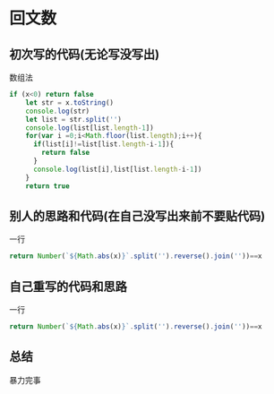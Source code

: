 # 回文数



## 初次写的代码(无论写没写出)

数组法

```js
if (x<0) return false
    let str = x.toString()
    console.log(str)
    let list = str.split('')
    console.log(list[list.length-1])
    for(var i =0;i<Math.floor(list.length);i++){
      if(list[i]!=list[list.length-i-1]){
        return false
      }
      console.log(list[i],list[list.length-i-1])
    }
    return true
```



## 别人的思路和代码(在自己没写出来前不要贴代码)

一行

```js
return Number(`${Math.abs(x)}`.split('').reverse().join(''))==x
```



## 自己重写的代码和思路

一行

```js
return Number(`${Math.abs(x)}`.split('').reverse().join(''))==x
```



## 总结

暴力完事